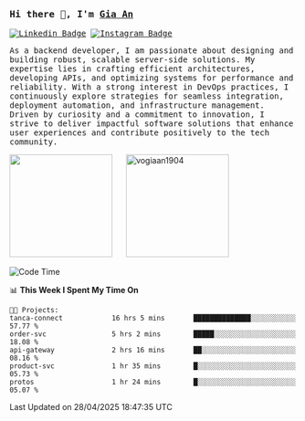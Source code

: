 ### <samp>Hi there 👋, I'm <a href="https://www.linkedin.com/in/vogiaan1904/" target="_blank">Gia An</a></samp>

<samp> [![Linkedin Badge](https://img.shields.io/badge/-LinkedIn-0e76a8?style=flat-square&logo=Linkedin&logoColor=white)](https://linkedin.com/in/vogiaan1904)
[![Instagram Badge](https://img.shields.io/badge/-Instagram-e4405f?style=flat-square&logo=Instagram&logoColor=white)](https://instagram.com/_.ja.ann_/) </samp> 

<samp>As a backend developer, I am passionate about designing and building robust, scalable server-side solutions. My expertise lies in crafting efficient architectures, developing APIs, and optimizing systems for performance and reliability. With a strong interest in DevOps practices, I continuously explore strategies for seamless integration, deployment automation, and infrastructure management. Driven by curiosity and a commitment to innovation, I strive to deliver impactful software solutions that enhance user experiences and contribute positively to the tech community.</samp>



<div>
  <img height="180em" src="https://github-readme-stats.vercel.app/api/top-langs/?username=vogiaan1904&show_icons=true&hide_border=true&layout=compact&langs_count=10&theme=transparent&include_orgs=true"/>
  &nbsp;&nbsp;&nbsp;&nbsp;
  <img height="180em" src="https://github-readme-stats.vercel.app/api?username=vogiaan1904&show_icons=true&hide_border=true&&count_private=true&include_all_commits=true&theme=transparent&locale=en" alt="vogiaan1904" />
</div>






<!--START_SECTION:waka-->
![Code Time](http://img.shields.io/badge/Code%20Time-795%20hrs%2014%20mins-blue)

📊 **This Week I Spent My Time On** 

```text
🐱‍💻 Projects: 
tanca-connect            16 hrs 5 mins       ██████████████░░░░░░░░░░░   57.77 % 
order-svc                5 hrs 2 mins        █████░░░░░░░░░░░░░░░░░░░░   18.08 % 
api-gateway              2 hrs 16 mins       ██░░░░░░░░░░░░░░░░░░░░░░░   08.16 % 
product-svc              1 hr 35 mins        █░░░░░░░░░░░░░░░░░░░░░░░░   05.73 % 
protos                   1 hr 24 mins        █░░░░░░░░░░░░░░░░░░░░░░░░   05.07 % 
```


 Last Updated on 28/04/2025 18:47:35 UTC
<!--END_SECTION:waka-->
